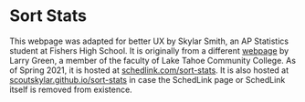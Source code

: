 # Sort Stats
This webpage was adapted for better UX by Skylar Smith, an AP Statistics student at Fishers High School. It is originally from a different [webpage](http://www.ltcconline.net/greenl/java/Statistics/catStatProb/categorizingStatProblemsJavaScript.html) by Larry Green, a member of the faculty of Lake Tahoe Community College.
As of Spring 2021, it is hosted at [schedlink.com/sort-stats](https://schedlink.com/sort-stats/). It is also hosted at [scoutskylar.github.io/sort-stats](https://scoutskylar.github.io/sort-stats/) in case the SchedLink page or SchedLink itself is removed from existence.
